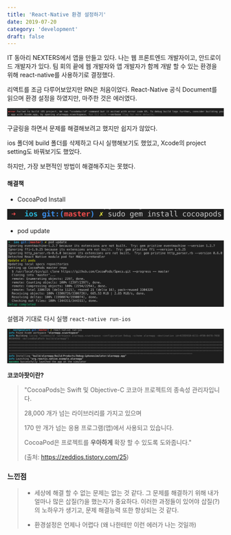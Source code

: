 ```yaml
---
title: 'React-Native 환경 설정하기'
date: 2019-07-20
category: 'development'
draft: false
---
```


IT 동아리 NEXTERS에서 앱을 만들고 있다.
나는 웹 프론트엔드 개발자이고, 안드로이드 개발자가 있다. 팀 회의 끝에 웹 개발자와 앱 개발자가 함께 개발 할 수 있는 환경을 위해 react-native를 사용하기로 결정했다.

리액트를 조금 다루어보았지만 RN은 처음이었다.
React-Native 공식 Document를 읽으며 환경 설정을 하였지만, 마주한 것은 에러였다.

![스크린샷 2019-07-20 오후 7.56.32](https://raw.githubusercontent.com/juchanhwang/julog/master/content/blog/development/images/%EC%8A%A4%ED%81%AC%EB%A6%B0%EC%83%B7%202019-07-20%20%EC%98%A4%ED%9B%84%207.56.32.png)

구글링을 하면서 문제를 해결해보려고 했지만 쉽지가 않았다.

ios 폴더에 build 폴더를 삭제하고 다시 실행해보기도 했었고, Xcode의 project setting도 바꿔보기도 했었다.

하지만, 가장 보편적인 방법이 해결해주지는 못했다.

#### 해결책

- CocoaPod Install

![스크린샷 2019-07-20 오후 7.57.19](https://raw.githubusercontent.com/juchanhwang/julog/master/content/blog/development/images/%EC%8A%A4%ED%81%AC%EB%A6%B0%EC%83%B7%202019-07-20%20%EC%98%A4%ED%9B%84%207.57.19.png)

- pod update

![스크린샷 2019-07-20 오후 7.57.39](https://raw.githubusercontent.com/juchanhwang/julog/master/content/blog/development/images/%EC%8A%A4%ED%81%AC%EB%A6%B0%EC%83%B7%202019-07-20%20%EC%98%A4%ED%9B%84%207.57.39.png)

설렘과 기대로 다시 실행 `react-native run-ios`

![스크린샷 2019-07-20 오후 7.58.16](https://raw.githubusercontent.com/juchanhwang/julog/master/content/blog/development/images/%EC%8A%A4%ED%81%AC%EB%A6%B0%EC%83%B7%202019-07-20%20%EC%98%A4%ED%9B%84%207.58.16.png)

**코코아팟이란?**

> "CocoaPods는 Swift 및 Objective-C 코코아 프로젝트의 종속성 관리자입니다.
>
> 28,000 개가 넘는 라이브러리를 가지고 있으며
>
> 170 만 개가 넘는 응용 프로그램(앱)에서 사용되고 있습니다.
>
> CocoaPod은 프로젝트를 **우아하게** 확장 할 수 있도록 도와줍니다."
>
> (출처: https://zeddios.tistory.com/25)

### 느낀점

> - 세상에 해결 할 수 없는 문제는 없는 것 같다. 그 문제를 해결하기 위해 내가 얼마나 많은 삽질(?)을 했는지가 중요하다. 이러한 과정들이 있어야 삽질(?)의 노하우가 생기고, 문제 해결능력 또한 향상되는 것 같다.
>
> - 환경설정은 언제나 어렵다 (왜 나한테만 이런 에러가 나는 것일까)
